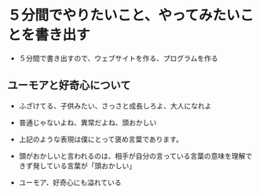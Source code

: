 # ５分間でやりたいこと、やってみたいことを書き出す

- ５分間で書き出すので、ウェブサイトを作る、プログラムを作る

## ユーモアと好奇心について

- ふざけてる、子供みたい、さっさと成長しろよ、大人になれよ
- 普通じゃないよね、異常だよね、頭おかしい
- 上記のような表現は僕にとって褒め言葉であります。
- 頭がおかしいと言われるのは、相手が自分の言っている言葉の意味を理解できず発している言葉が「頭おかしい」

- ユーモア、好奇心にも溢れている